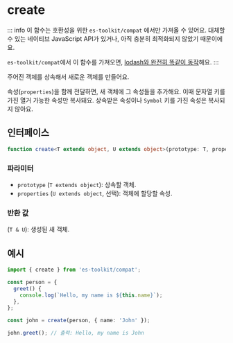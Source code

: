 # create

::: info
이 함수는 호환성을 위한 `es-toolkit/compat` 에서만 가져올 수 있어요. 대체할 수 있는 네이티브 JavaScript API가 있거나, 아직 충분히 최적화되지 않았기 때문이에요.

`es-toolkit/compat`에서 이 함수를 가져오면, [lodash와 완전히 똑같이 동작](../../../compatibility.md)해요.
:::

주어진 객체를 상속해서 새로운 객체를 만들어요.

속성(`properties`)을 함께 전달하면, 새 객체에 그 속성들을 추가해요. 이때 문자열 키를 가진 열거 가능한 속성만 복사돼요. 상속받은 속성이나 `Symbol` 키를 가진 속성은 복사되지 않아요.

## 인터페이스

```typescript
function create<T extends object, U extends object>(prototype: T, properties?: U): T & U;
```

### 파라미터

- `prototype` (`T extends object`): 상속할 객체.
- `properties` (`U extends object`, 선택): 객체에 할당할 속성.

### 반환 값

(`T & U`): 생성된 새 객체.

## 예시

```typescript
import { create } from 'es-toolkit/compat';

const person = {
  greet() {
    console.log(`Hello, my name is ${this.name}`);
  },
};

const john = create(person, { name: 'John' });

john.greet(); // 출력: Hello, my name is John
```
